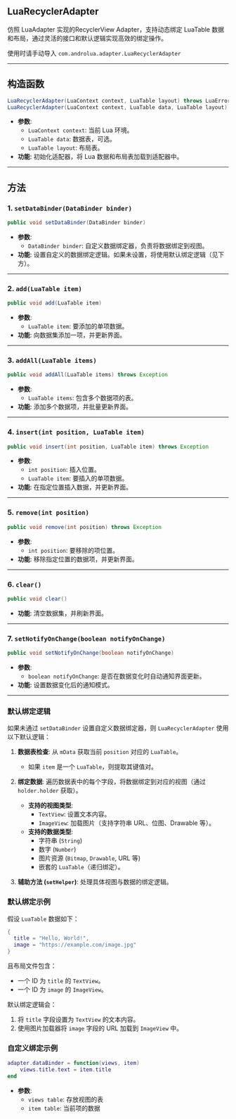 ## LuaRecyclerAdapter
仿照 LuaAdapter 实现的RecyclerView Adapter，支持动态绑定 LuaTable 数据和布局，通过灵活的接口和默认逻辑实现高效的绑定操作。

使用时请手动导入 `com.androlua.adapter.LuaRecyclerAdapter`

---

## 构造函数

```java
LuaRecyclerAdapter(LuaContext context, LuaTable layout) throws LuaError
LuaRecyclerAdapter(LuaContext context, LuaTable data, LuaTable layout) throws LuaError
```
- **参数**:
    - `LuaContext context`: 当前 Lua 环境。
    - `LuaTable data`: 数据表，可选。
    - `LuaTable layout`: 布局表。
- **功能**: 初始化适配器，将 Lua 数据和布局表加载到适配器中。

---

## 方法

### 1. `setDataBinder(DataBinder binder)`
```java
public void setDataBinder(DataBinder binder)
```
- **参数**:
    - `DataBinder binder`: 自定义数据绑定器，负责将数据绑定到视图。
- **功能**: 设置自定义的数据绑定逻辑。如果未设置，将使用默认绑定逻辑（见下方）。

---

### 2. `add(LuaTable item)`
```java
public void add(LuaTable item)
```
- **参数**:
    - `LuaTable item`: 要添加的单项数据。
- **功能**: 向数据集添加一项，并更新界面。

---

### 3. `addAll(LuaTable items)`
```java
public void addAll(LuaTable items) throws Exception
```
- **参数**:
    - `LuaTable items`: 包含多个数据项的表。
- **功能**: 添加多个数据项，并批量更新界面。

---

### 4. `insert(int position, LuaTable item)`
```java
public void insert(int position, LuaTable item) throws Exception
```
- **参数**:
    - `int position`: 插入位置。
    - `LuaTable item`: 要插入的单项数据。
- **功能**: 在指定位置插入数据，并更新界面。

---

### 5. `remove(int position)`
```java
public void remove(int position) throws Exception
```
- **参数**:
    - `int position`: 要移除的项位置。
- **功能**: 移除指定位置的数据项，并更新界面。

---

### 6. `clear()`
```java
public void clear()
```
- **功能**: 清空数据集，并刷新界面。

---

### 7. `setNotifyOnChange(boolean notifyOnChange)`
```java
public void setNotifyOnChange(boolean notifyOnChange)
```
- **参数**:
    - `boolean notifyOnChange`: 是否在数据变化时自动通知界面更新。
- **功能**: 设置数据变化后的通知模式。

---

### 默认绑定逻辑
如果未通过 `setDataBinder` 设置自定义数据绑定器，则 `LuaRecyclerAdapter` 使用以下默认逻辑：

1. **数据表检查**: 从 `mData` 获取当前 `position` 对应的 `LuaTable`。
    - 如果 `item` 是一个 `LuaTable`，则提取其键值对。

2. **绑定数据**: 遍历数据表中的每个字段，将数据绑定到对应的视图（通过 `holder.holder` 获取）。
    - **支持的视图类型**:
        - `TextView`: 设置文本内容。
        - `ImageView`: 加载图片（支持字符串 URL、位图、Drawable 等）。
    - **支持的数据类型**:
        - 字符串 (`String`)
        - 数字 (`Number`)
        - 图片资源 (`Bitmap`, `Drawable`, URL 等)
        - 嵌套的 `LuaTable`（递归绑定）。

3. **辅助方法 (`setHelper`)**: 处理具体视图与数据的绑定逻辑。

### 默认绑定示例
假设 `LuaTable` 数据如下：
```lua
{
  title = "Hello, World!",
  image = "https://example.com/image.jpg"
}
```
且布局文件包含：
- 一个 ID 为 `title` 的 `TextView`。
- 一个 ID 为 `image` 的 `ImageView`。

默认绑定逻辑会：
1. 将 `title` 字段设置为 `TextView` 的文本内容。
2. 使用图片加载器将 `image` 字段的 URL 加载到 `ImageView` 中。

### 自定义绑定示例
```lua
adapter.dataBinder = function(views, item)
    views.title.text = item.title
end
```
- **参数**:
    - `views table`: 存放视图的表
    - `item table`: 当前项的数据